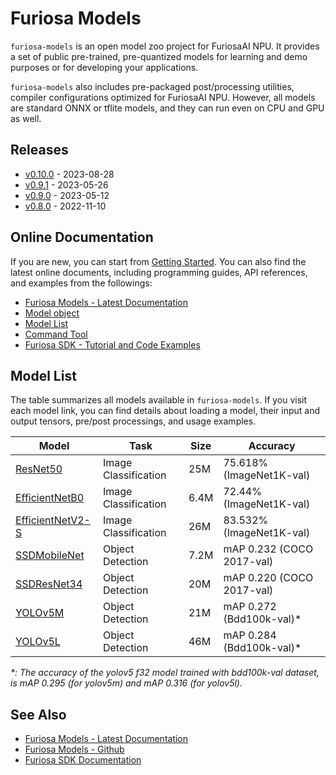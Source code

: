 Furiosa Models
======================
`furiosa-models` is an open model zoo project for FuriosaAI NPU.
It provides a set of public pre-trained, pre-quantized models for learning and demo purposes or
for developing your applications.

`furiosa-models` also includes pre-packaged post/processing utilities, compiler configurations optimized
for FuriosaAI NPU. However, all models are standard ONNX or tflite models,
and they can run even on CPU and GPU as well.

## Releases
* [v0.10.0](https://furiosa-ai.github.io/furiosa-models/v0.10.0/changelog/) - 2023-08-28
* [v0.9.1](https://furiosa-ai.github.io/furiosa-models/v0.9.1/changelog/) - 2023-05-26
* [v0.9.0](https://furiosa-ai.github.io/furiosa-models/v0.9.0/changelog/) - 2023-05-12
* [v0.8.0](https://furiosa-ai.github.io/furiosa-models/v0.8.0/changelog/) - 2022-11-10

## Online Documentation
If you are new, you can start from [Getting Started](https://furiosa-ai.github.io/furiosa-models/v0.10.0/getting_started/).
You can also find the latest online documents,
including programming guides, API references, and examples from the followings:

* [Furiosa Models - Latest Documentation](https://furiosa-ai.github.io/furiosa-models/latest/)
* [Model object](https://furiosa-ai.github.io/furiosa-models/v0.10.0/model_object/)
* [Model List](https://furiosa-ai.github.io/furiosa-models/v0.10.0/#model_list)
* [Command Tool](https://furiosa-ai.github.io/furiosa-models/v0.10.0/command_line_tool/)
* [Furiosa SDK - Tutorial and Code Examples](https://furiosa-ai.github.io/docs/v0.10.0/en/software/tutorials.html)


## <a name="model_list"></a>Model List
The table summarizes all models available in `furiosa-models`. If you visit each model link,
you can find details about loading a model, their input and output tensors, pre/post processings, and usage examples.

| Model                                                                                            | Task                 | Size | Accuracy                  |
| ------------------------------------------------------------------------------------------------ | -------------------- | ---- | ------------------------- |
| [ResNet50](https://furiosa-ai.github.io/furiosa-models/v0.10.0/models/resnet50_v1.5/)             | Image Classification | 25M  | 75.618% (ImageNet1K-val)  |
| [EfficientNetB0](https://furiosa-ai.github.io/furiosa-models/v0.10.0/models/efficientnet_b0/)     | Image Classification | 6.4M | 72.44% (ImageNet1K-val)   |
| [EfficientNetV2-S](https://furiosa-ai.github.io/furiosa-models/v0.10.0/models/efficientnet_v2_s/) | Image Classification | 26M  | 83.532% (ImageNet1K-val)  |
| [SSDMobileNet](https://furiosa-ai.github.io/furiosa-models/v0.10.0/models/ssd_mobilenet/)         | Object Detection     | 7.2M | mAP 0.232 (COCO 2017-val) |
| [SSDResNet34](https://furiosa-ai.github.io/furiosa-models/v0.10.0/models/ssd_resnet34/)           | Object Detection     | 20M  | mAP 0.220 (COCO 2017-val) |
| [YOLOv5M](https://furiosa-ai.github.io/furiosa-models/v0.10.0/models/yolov5m/)                    | Object Detection     | 21M  | mAP 0.272 (Bdd100k-val)\* |
| [YOLOv5L](https://furiosa-ai.github.io/furiosa-models/v0.10.0/models/yolov5l/)                    | Object Detection     | 46M  | mAP 0.284 (Bdd100k-val)\* |

_\*: The accuracy of the yolov5 f32 model trained with bdd100k-val dataset, is mAP 0.295 (for yolov5m) and mAP 0.316 (for yolov5l)._

## See Also
* [Furiosa Models - Latest Documentation](https://furiosa-ai.github.io/furiosa-models/latest/)
* [Furiosa Models - Github](https://github.com/furiosa-ai/furiosa-models)
* [Furiosa SDK Documentation](https://furiosa-ai.github.io/docs/latest/en/)
